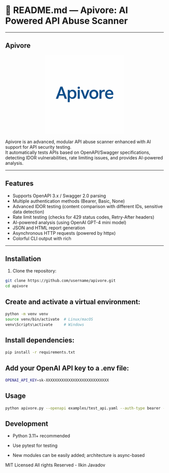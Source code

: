 # 📘 README.md — Apivore: AI Powered API Abuse Scanner

---

## Apivore


<p align="center">
  <img src="/examples/apivore.png" alt="XRecon Logo" width="250" />
</p>

Apivore is an advanced, modular API abuse scanner enhanced with AI support for API security testing.  
It automatically tests APIs based on OpenAPI/Swagger specifications, detecting IDOR vulnerabilities, rate limiting issues, and provides AI-powered analysis.

---

## Features

- Supports OpenAPI 3.x / Swagger 2.0 parsing  
- Multiple authentication methods (Bearer, Basic, None)  
- Advanced IDOR testing (content comparison with different IDs, sensitive data detection)  
- Rate limit testing (checks for 429 status codes, Retry-After headers)  
- AI-powered analysis (using OpenAI GPT-4 mini model)  
- JSON and HTML report generation  
- Asynchronous HTTP requests (powered by httpx)  
- Colorful CLI output with rich

---

## Installation

1. Clone the repository:
```bash
git clone https://github.com/username/apivore.git
cd apivore
```


## Create and activate a virtual environment:

```bash
python -m venv venv
source venv/bin/activate  # Linux/macOS
venv\Scripts\activate     # Windows
```
## Install dependencies:
```bash
pip install -r requirements.txt
```

## Add your OpenAI API key to a .env file:
```bash
OPENAI_API_KEY=sk-XXXXXXXXXXXXXXXXXXXXXXXXXXXX
```

## Usage
```bash
python apivore.py --openapi examples/test_api.yaml --auth-type bearer --auth-token <token> --output output/report.json --enable-ai
```
## Development
- Python 3.11+ recommended

- Use pytest for testing

- New modules can be easily added; architecture is async-based

MIT Licensed 
All rights Reserved - Ilkin Javadov

